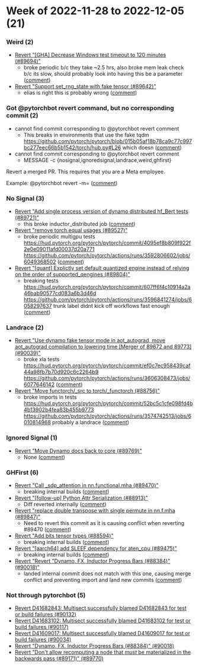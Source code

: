 # Week of 2022-11-28 to 2022-12-05 (21)

### Weird (2)

- [Revert "[GHA] Decrease Windows test timeout to 120 minutes (#89694)"](https://github.com/pytorch/pytorch/commit/e1dbd9a288f6d9c487c537349aaf8d5b687486a8)
  - broke periodic b/c they take ~2.5 hrs, also broke mem leak check b/c its slow, should probably look into having this be a parameter ([comment](https://github.com/pytorch/pytorch/pull/89694#issuecomment-1331063902))
- [Revert "Support set_rng_state with fake tensor (#89642)"](https://github.com/pytorch/pytorch/commit/6ef702490d40fee517add6526ff9e6a2b47822d5)
  - elias is right this is probably wrong ([comment](https://github.com/pytorch/pytorch/pull/89642#issuecomment-1329613083))

### Got @pytorchbot revert command, but no corresponding commit (2)

- cannot find commit corresponding to @pytorchbot revert comment
  - This breaks in environments that use the fake tqdm https://github.com/pytorch/pytorch/blob/015b05af18b78ca9c77c997bc277eec66b5b1542/torch/hub.py#L26 which doesn ([comment](https://github.com/pytorch/pytorch/pull/88384#issuecomment-1334265103))
- cannot find commit corresponding to @pytorchbot revert comment
  - MESSAGE -c
                          {nosignal,ignoredsignal,landrace,weird,ghfirst}

Revert a merged PR. This requires that you are a Meta employee.

Example:
  @pytorchbot revert -m= ([comment](https://github.com/pytorch/pytorch/pull/88125#issuecomment-1329690886))

### No Signal (3)

- [Revert "Add single process version of dynamo distributed hf_Bert tests (#89721)"](https://github.com/pytorch/pytorch/commit/0d9a615af4007014586c946cb8ffcc911d4100f6)
  - this broke inductor_distributed job ([comment](https://github.com/pytorch/pytorch/pull/89721#issuecomment-1329244861))
- [Revert "remove torch.equal usages (#89527)"](https://github.com/pytorch/pytorch/commit/cba96366a2e44d782661339456872d0910a3f719)
  - broke periodic multigpu tests https://hud.pytorch.org/pytorch/pytorch/commit/4095ef8b809f922f2e0e09011afd00037d20a771 https://github.com/pytorch/pytorch/actions/runs/3592806602/jobs/6049368502 ([comment](https://github.com/pytorch/pytorch/pull/89527#issuecomment-1335864236))
- [Revert "[quant] Explictly set default quantized engine instead of relying on the order of supported_qengines (#89804)"](https://github.com/pytorch/pytorch/commit/063bbeb3ba80f4308d4fba3e7b903b3d25a524f0)
  - breaking tests https://hud.pytorch.org/pytorch/pytorch/commit/607ff6f4c10914a2a46bab90577cd083a6b3d46d https://github.com/pytorch/pytorch/actions/runs/3596841274/jobs/6058297637 trunk label didnt kick off workflows fast enough ([comment](https://github.com/pytorch/pytorch/pull/89804#issuecomment-1334589260))

### Landrace (2)

- [Revert "Use dynamo fake tensor mode in aot_autograd, move aot_autograd compilation to lowering time [Merger of 89672 and 89773] (#90039)"](https://github.com/pytorch/pytorch/commit/4648baa91155718642937ec27b04196fde846566)
  - broke xla tests https://hud.pytorch.org/pytorch/pytorch/commit/ef0c7ec958439caf44a98fb7b70d920c6c2264b9 https://github.com/pytorch/pytorch/actions/runs/3606308473/jobs/6077646142 ([comment](https://github.com/pytorch/pytorch/pull/90039#issuecomment-1336535231))
- [Revert "Move functorch/_src to torch/_functorch (#88756)"](https://github.com/pytorch/pytorch/commit/218d9c6e099c41933495eff0bf9fdb78acacc6ac)
  - broke imports in tests https://hud.pytorch.org/pytorch/pytorch/commit/52bc5c1cfe098fd4b4b13902b4fea83b455b9773 https://github.com/pytorch/pytorch/actions/runs/3574742513/jobs/6010814968 probably a landrace ([comment](https://github.com/pytorch/pytorch/pull/88756#issuecomment-1331003583))

### Ignored Signal (1)

- [Revert "Move Dynamo docs back to core (#89769)"](https://github.com/pytorch/pytorch/commit/47cca5e44466e75db346b70e2a45459b9d3c704d)
  - None ([comment](https://github.com/pytorch/pytorch/pull/89769#issuecomment-1329757581))

### GHFirst (6)

- [Revert "Call _sdp_attention  in nn.functional.mha (#89470)"](https://github.com/pytorch/pytorch/commit/f1415b8cb6c7b5827940dcd9f230e0e66e07ab39)
  - breaking internal builds ([comment](https://github.com/pytorch/pytorch/pull/89470#issuecomment-1332410538))
- [Revert "[follow-up] Python Attr Serialization (#88913)"](https://github.com/pytorch/pytorch/commit/f5fbb5001fdf5f42c89dbc5294c8bb0a89d0560b)
  - Diff reverted internally ([comment](https://github.com/pytorch/pytorch/pull/88913#issuecomment-1335790224))
- [Revert "replace double transpose with single permute in nn.f.mha (#89847)"](https://github.com/pytorch/pytorch/commit/618a585f6c40aa4caaeb81427009a8ebe56b6d5c)
  - Need to revert this commit as it is causing conflict when reverting #89470 ([comment](https://github.com/pytorch/pytorch/pull/89847#issuecomment-1332392307))
- [Revert "Add bits tensor types (#88594)"](https://github.com/pytorch/pytorch/commit/4cc5be3a067ac06c07bf9ecce74d71b48792bc2f)
  - breaking internal builds ([comment](https://github.com/pytorch/pytorch/pull/88594#issuecomment-1332015920))
- [Revert "[aarch64] add SLEEF dependency for aten_cpu (#89475)"](https://github.com/pytorch/pytorch/commit/969a7d09f646309bf10eb016aea183f048de4418)
  - breaking internal builds ([comment](https://github.com/pytorch/pytorch/pull/89475#issuecomment-1332045377))
- [Revert "Revert "Dynamo, FX, Inductor Progress Bars (#88384)" (#90018)"](https://github.com/pytorch/pytorch/commit/cf3c3f22804be6909e54fc09e07f891ab0886774)
  - landed internal commit does not match with this one, causing merge conflict and preventing import and land new commits ([comment](https://github.com/pytorch/pytorch/pull/90018#issuecomment-1335007134))

### Not through pytorchbot (5)

- [Revert D41682843: Multisect successfully blamed D41682843 for test or build failures (#90132)](https://github.com/pytorch/pytorch/commit/c00d395f053c1fca5be9ce6fcd8e6b1652daa500)
- [Revert D41683102: Multisect successfully blamed D41683102 for test or build failures (#90117)](https://github.com/pytorch/pytorch/commit/2bca280a317f82088faf35e0ac978ff5b913ad8c)
- [Revert D41609017: Multisect successfully blamed D41609017 for test or build failures (#90034)](https://github.com/pytorch/pytorch/commit/6efedfd774343d534157c6c250ef37aa0f478e89)
- [Revert "Dynamo, FX, Inductor Progress Bars (#88384)" (#90018)](https://github.com/pytorch/pytorch/commit/bcf4292f04eda6c21cab18aa70cad6b2887c8b78)
- [Revert "Don't allow recomputing a node that *must* be materialized in the backwards pass (#89171)" (#89770)](https://github.com/pytorch/pytorch/commit/e8643ded6dceaf6bad9d14ea53b6dbcccbf15b85)
